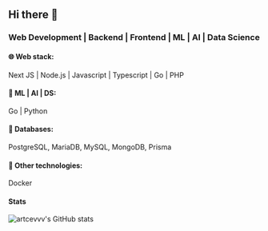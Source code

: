 ## Hi there 👋

### Web Development | Backend | Frontend | ML | AI | Data Science

#### 🌐 Web stack:
Next JS | Node.js | Javascript | Typescript | Go | PHP

#### 🤖 ML | AI | DS:
Go | Python

#### 📂 Databases:
PostgreSQL, MariaDB, MySQL, MongoDB, Prisma

#### 🐳 Other technologies:
Docker

#### Stats
![artcevvv's GitHub stats](https://github-readme-stats.vercel.app/api?username=artcevvv&show_icons=true&theme=radical)
